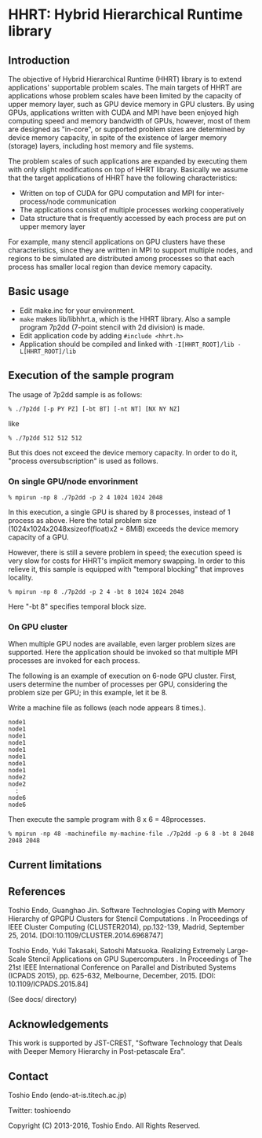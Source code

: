 # HHRT: Hybrid Hierarchical Runtime library

## Introduction

The objective of Hybrid Hierarchical Runtime (HHRT) library is to extend applications' supportable problem scales.
The main targets of HHRT are applications whose problem scales have been limited by the capacity of upper memory layer, such as GPU device memory in GPU clusters.
By using GPUs, applications written with CUDA and MPI have been enjoyed high computing speed and memory bandwidth of GPUs, however, most of them are designed as "in-core", or supported problem sizes are determined by device memory capacity, in spite of the existence of larger memory (storage) layers, including host memory and file systems.

The problem scales of such applications are expanded by executing them with only slight modifications on top of HHRT library.
Basically we assume that the target applications of HHRT have the following characteristics:

* Written on top of CUDA for GPU computation and MPI for inter-process/node communication
* The applications consist of multiple processes working cooperatively
* Data structure that is frequently accessed by each process are put on upper memory layer

For example, many stencil applications on GPU clusters have these characteristics, since they are written in MPI to support multiple nodes, and regions to be simulated are distributed among processes so that each process has smaller local region than device memory capacity.

## Basic usage

* Edit make.inc for your environment.
* `make` makes lib/libhhrt.a, which is the HHRT library.
  Also a sample program 7p2dd (7-point stencil with 2d division) is made.
* Edit application code by adding
  `#include <hhrt.h>`
* Application should be compiled and linked with
  `-I[HHRT_ROOT]/lib -L[HHRT_ROOT]/lib`

## Execution of the sample program

The usage of 7p2dd sample is as follows:

`
% ./7p2dd [-p PY PZ] [-bt BT] [-nt NT] [NX NY NZ]
`

like

`
% ./7p2dd 512 512 512
`

But this does not exceed the device memory capacity.
In order to do it, "process oversubscription" is used as follows.

### On single GPU/node envorinment

`
% mpirun -np 8 ./7p2dd -p 2 4 1024 1024 2048
`

In this execution, a single GPU is shared by 8 processes, instead of 1 process as above.
Here the total problem size (1024x1024x2048xsizeof(float)x2 = 8MiB) exceeds the device memory capacity of a GPU.

However, there is still a severe problem in speed; the execution speed is very slow for costs for HHRT's implicit memory swapping.
In order to this relieve it, this sample is equipped with "temporal blocking" that improves locality.

`
% mpirun -np 8 ./7p2dd -p 2 4 -bt 8 1024 1024 2048
`

Here "-bt 8" specifies temporal block size.

### On GPU cluster

When multiple GPU nodes are available, even larger problem sizes are supported.
Here the application should be invoked so that multiple MPI processes are invoked for each process.

The following is an example of execution on 6-node GPU cluster. 
First, users determine the number of processes per GPU, considering the problem size per GPU; in this example, let it be 8.

Write a machine file as follows (each node appears 8 times.).

    node1  
    node1  
    node1  
    node1  
    node1  
    node1  
    node1  
    node1  
    node2  
    node2  
      :  
    node6  
    node6  

Then execute the sample program with 8 x 6 = 48processes.

`
% mpirun -np 48 -machinefile my-machine-file ./7p2dd -p 6 8 -bt 8 2048 2048 2048
`

## Current limitations

## References

Toshio Endo, Guanghao Jin. Software Technologies Coping with Memory Hierarchy of GPGPU Clusters for Stencil Computations . In Proceedings of IEEE Cluster Computing (CLUSTER2014), pp.132-139, Madrid, September 25, 2014. [DOI:10.1109/CLUSTER.2014.6968747]

Toshio Endo, Yuki Takasaki, Satoshi Matsuoka. Realizing Extremely Large-Scale Stencil Applications on GPU Supercomputers . In Proceedings of The 21st IEEE International Conference on Parallel and Distributed Systems (ICPADS 2015), pp. 625-632, Melbourne, December, 2015. 
[DOI: 10.1109/ICPADS.2015.84]

(See docs/ directory)

## Acknowledgements

This work is supported by JST-CREST, "Software Technology that Deals with Deeper Memory Hierarchy in Post-petascale Era".

## Contact

Toshio Endo (endo-at-is.titech.ac.jp)

Twitter: toshioendo

Copyright (C) 2013-2016, Toshio Endo. All Rights Reserved.
